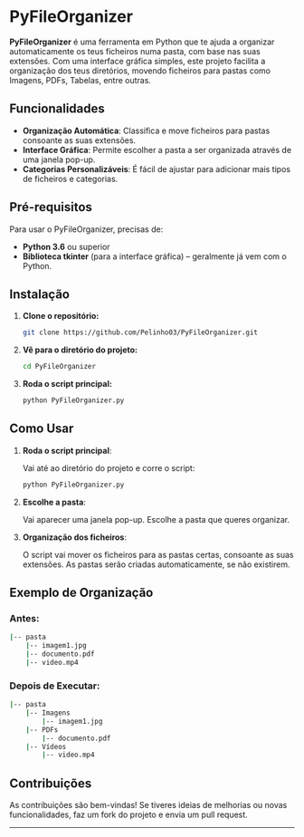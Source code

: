 # PyFileOrganizer

**PyFileOrganizer** é uma ferramenta em Python que te ajuda a organizar automaticamente os teus ficheiros numa pasta, com base nas suas extensões. Com uma interface gráfica simples, este projeto facilita a organização dos teus diretórios, movendo ficheiros para pastas como Imagens, PDFs, Tabelas, entre outras.

## Funcionalidades

- **Organização Automática**: Classifica e move ficheiros para pastas consoante as suas extensões.
- **Interface Gráfica**: Permite escolher a pasta a ser organizada através de uma janela pop-up.
- **Categorias Personalizáveis**: É fácil de ajustar para adicionar mais tipos de ficheiros e categorias.

## Pré-requisitos

Para usar o PyFileOrganizer, precisas de:

- **Python 3.6** ou superior
- **Biblioteca tkinter** (para a interface gráfica) – geralmente já vem com o Python.

## Instalação

1. **Clone o repositório:**

    ```bash
    git clone https://github.com/Pelinho03/PyFileOrganizer.git
    ```

2. **Vê para o diretório do projeto:**

    ```bash
    cd PyFileOrganizer
    ```

3. **Roda o script principal:**

    ```bash
    python PyFileOrganizer.py
    ```

## Como Usar

1. **Roda o script principal**:

    Vai até ao diretório do projeto e corre o script:

    ```bash
    python PyFileOrganizer.py
    ```

2. **Escolhe a pasta**:

    Vai aparecer uma janela pop-up. Escolhe a pasta que queres organizar.

3. **Organização dos ficheiros**:

    O script vai mover os ficheiros para as pastas certas, consoante as suas extensões. As pastas serão criadas automaticamente, se não existirem.


## Exemplo de Organização

### Antes:
```bash
|-- pasta
    |-- imagem1.jpg
    |-- documento.pdf
    |-- video.mp4
```

### Depois de Executar:
```bash
|-- pasta
    |-- Imagens
        |-- imagem1.jpg
    |-- PDFs
        |-- documento.pdf
    |-- Vídeos
        |-- video.mp4
```

## Contribuições

As contribuições são bem-vindas! Se tiveres ideias de melhorias ou novas funcionalidades, faz um fork do projeto e envia um pull request.

---
